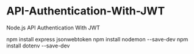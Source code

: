 # API-Authentication-With-JWT

Node.js API Authentication With JWT

npm install express jsonwebtoken
npm install nodemon --save-dev
npm install dotenv --save-dev
